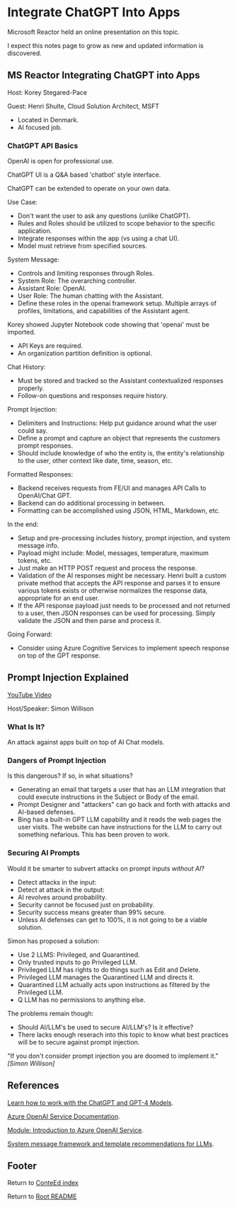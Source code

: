 # Integrate ChatGPT Into Apps

Microsoft Reactor held an online presentation on this topic.

I expect this notes page to grow as new and updated information is discovered.

## MS Reactor Integrating ChatGPT into Apps

Host: Korey Stegared-Pace

Guest: Henri Shulte, Cloud Solution Architect, MSFT

- Located in Denmark.
- AI focused job.

### ChatGPT API Basics

OpenAI is open for professional use.

ChatGPT UI is a Q&A based 'chatbot' style interface.

ChatGPT can be extended to operate on your own data.

Use Case:

- Don't want the user to ask any questions (unlike ChatGPT).
- Rules and Roles should be utilized to scope behavior to the specific application.
- Integrate responses within the app (vs using a chat UI).
- Model must retrieve from specified sources.

System Message:

- Controls and limiting responses through Roles.
- System Role: The overarching controller.
- Assistant Role: OpenAI.
- User Role: The human chatting with the Assistant.
- Define these roles in the openai framework setup. Multiple arrays of profiles, limitations, and capabilities of the Assistant agent.

Korey showed Jupyter Notebook code showing that 'openai' must be imported.

- API Keys are required.
- An organization partition definition is optional.

Chat History:

- Must be stored and tracked so the Assistant contextualized responses properly.
- Follow-on questions and responses require history.

Prompt Injection:

- Delimiters and Instructions: Help put guidance around what the user could say.
- Define a prompt and capture an object that represents the customers prompt responses.
- Should include knowledge of who the entity is, the entity's relationship to the user, other context like date, time, season, etc.

Formatted Responses:

- Backend receives requests from FE/UI and manages API Calls to OpenAI/Chat GPT.
- Backend can do additional processing in between.
- Formatting can be accomplished using JSON, HTML, Markdown, etc.

In the end:

- Setup and pre-processing includes history, prompt injection, and system message info.
- Payload might include: Model, messages, temperature, maximum tokens, etc.
- Just make an HTTP POST request and process the response.
- Validation of the AI responses might be necessary. Henri built a custom private method that accepts the API response and parses it to ensure various tokens exists or otherwise normalizes the response data, appropriate for an end user.
- If the API response payload just needs to be processed and not returned to a user, then JSON responses can be used for processing. Simply validate the JSON and then parse and process it.

Going Forward:

- Consider using Azure Cognitive Services to implement speech response on top of the GPT response.

## Prompt Injection Explained

[YouTube Video](https://www.youtube.com/watch?v=FgxwCaL6UTA&ab_channel=SimonWillison)

Host/Speaker: Simon Willison

### What Is It?

An attack against apps built on top of AI Chat models.

### Dangers of Prompt Injection

Is this dangerous? If so, in what situations?

- Generating an email that targets a user that has an LLM integration that could execute instructions in the Subject or Body of the email.
- Prompt Designer and "attackers" can go back and forth with attacks and AI-based defenses.
- Bing has a built-in GPT LLM capability and it reads the web pages the user visits. The website can have instructions for the LLM to carry out something nefarious. This has been proven to work.

### Securing AI Prompts

Would it be smarter to subvert attacks on prompt inputs _without AI_?

- Detect attacks in the input:
- Detect at attack in the output:
- AI revolves around probability.
- Security cannot be focused just on probability.
- Security success means greater than 99% secure.
- Unless AI defenses can get to 100%, it is not going to be a viable solution.

Simon has proposed a solution:

- Use 2 LLMS: Privileged, and Quarantined.
- Only trusted inputs to go Privileged LLM.
- Privileged LLM has rights to do things such as Edit and Delete.
- Privileged LLM manages the Quarantined LLM and directs it.
- Quarantined LLM actually acts upon instructions as filtered by the Privileged LLM.
- Q LLM has no permissions to anything else.

The problems remain though:

- Should AI/LLM's be used to secure AI/LLM's? Is it effective?
- There lacks enough reserach into this topic to know what best practices will be to secure against prompt injection.

"If you don't consider prompt injection you are doomed to implement it." _[Simon Willison]_

## References

[Learn how to work with the ChatGPT and GPT-4 Models](https://learn.microsoft.com/en-us/azure/cognitive-services/openai/how-to/chatgpt?pivots=programming-language-chat-completions).

[Azure OpenAI Service Documentation](https://learn.microsoft.com/en-us/azure/cognitive-services/openai).

[Module: Introduction to Azure OpenAI Service](https://learn.microsoft.com/en-us/training/modules/explore-azure-openai).

[System message framework and template recommendations for LLMs](https://learn.microsoft.com/en-us/azure/cognitive-services/openai/concepts/system-message).

## Footer

Return to [ConteEd index](./conted-index.html)

Return to [Root README](../README.html)
